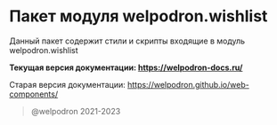 # Пакет модуля welpodron.wishlist

Данный пакет содержит стили и скрипты входящие в модуль welpodron.wishlist 

**Текущая версия документации: https://welpodron-docs.ru/**

Старая версия документации: https://welpodron.github.io/web-components/

> @welpodron 2021-2023
